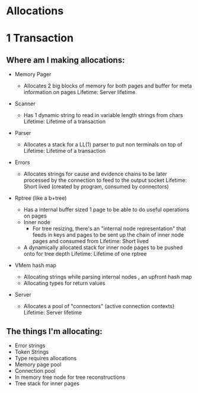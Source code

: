 # Allocations

# 1 Transaction 




## Where am I making allocations:
- Memory Pager
    - Allocates 2 big blocks of memory for both pages 
      and buffer for meta information on pages
      Lifetime: Server lifetime

- Scanner 
    - Has 1 dynamic string to read in variable length strings 
      from chars
      Lifetime: Lifetime of a transaction

- Parser 
    - Allocates a stack for a LL(1) parser to put non terminals on 
      top of
      Lifetime: Lifetime of a transaction

- Errors
    - Allocates strings for cause and evidence chains to be later 
      processed by the connection to feed to the output socket
      Lifetime: Short lived (created by program, consumed by connectors)

- Rptree (like a b+tree)
    - Has a internal buffer sized 1 page to be able to do useful 
      operations on pages
    - Inner node 
        - For tree resizing, there's an "internal node representation" 
          that feeds in keys and pages to be sent up the chain of 
          inner node pages and consumed from 
          Lifetime: Short lived
    - A dynamically allocated stack for inner node pages to be pushed 
      onto for tree depth
      Lifetime: Lifetime of one rptree

- VMem hash map 
    - Allocating strings while parsing internal nodes , an upfront hash map 
    - Allocating types for return values

- Server 
    - Allocates a pool of "connectors" (active connection contexts)
      Lifetime: Server lifetime
    

## The things I'm allocating:
- Error strings 
- Token Strings 
- Type requires allocations 
- Memory page pool 
- Connection pool 
- In memory tree node for tree reconstructions
- Tree stack for inner pages 
